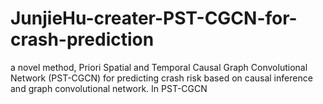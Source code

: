 # JunjieHu-creater-PST-CGCN-for-crash-prediction
a novel method, Priori Spatial and Temporal Causal Graph  Convolutional Network (PST-CGCN) for predicting crash risk based on causal  inference and graph convolutional network. In PST-CGCN

